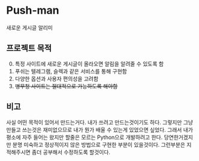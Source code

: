 # Push-man
새로운 게시글 알리미

## 프로젝트 목적

0. 특정 사이트에 새로운 게시글이 올라오면 알림을 알려줄 수 있도록 함
0. 푸쉬는 텔레그램, 슬렉과 같은 서비스를 통해 구현함
0. 다양한 옵션과 사용자 편의성을 고려함
0. ~~병무청 사이트는 절대적으로 가능하도록 해야함~~

## 비고

사실 어떤 목적이 있어서 만드는거다. 내가 쓰려고 만드는것이기도 하다. 
그렇지만 그냥 만들고 쓰는것은 재미없으므로 내가 뭔가 배울 수 있는게 있었으면 싶었다.
그래서 내가 평소에 자주 들어는 왔지만 할줄은 모르는 Python으로 개발하려고 한다.
당연한거겠지만 분명 미숙하고 정상적이지 않은 방법으로 구현한 부분이 있을것이다.
그런부분은 지적해주시면 좀더 공부해서 수정하도록 할것이다.
